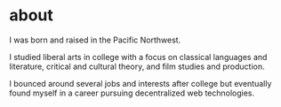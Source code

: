 # about

I was born and raised in the Pacific Northwest.

I studied liberal arts in college with a focus on classical languages and literature, critical and cultural theory, and film studies and production.

I bounced around several jobs and interests after college but eventually found myself in a career pursuing decentralized web technologies.
